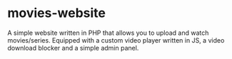 # movies-website
A simple website written in PHP that allows you to upload and watch movies/series. Equipped with a custom video player written in JS, a video download blocker and a simple admin panel.
